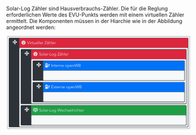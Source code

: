 Solar-Log Zähler sind Hausverbrauchs-Zähler. Die für die Reglung erforderlichen Werte des EVU-Punkts werden mit einem virtuellen Zähler ermittelt. Die Komponenten müssen in der Hiarchie wie in der Abbildung angeordnet werden:

<img src="Solar-Log_Hierarchie.png" width="500">